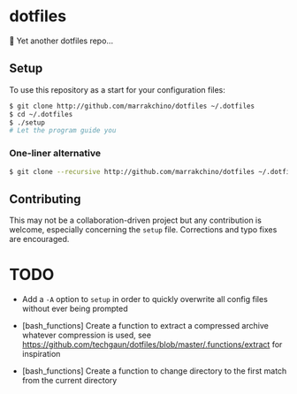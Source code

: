 # dotfiles
:wrench: Yet another dotfiles repo...

## Setup

To use this repository as a start for your configuration files:
```sh
$ git clone http://github.com/marrakchino/dotfiles ~/.dotfiles
$ cd ~/.dotfiles
$ ./setup
# Let the program guide you
```

### One-liner alternative
```sh
$ git clone --recursive http://github.com/marrakchino/dotfiles ~/.dotfiles && sh -c ~/.dotfiles/setup
```

## Contributing

This may not be a collaboration-driven project but any contribution is welcome, especially concerning the `setup` file.
Corrections and typo fixes are encouraged.

# TODO 

* Add a `-A` option to `setup` in order to quickly overwrite all config files without ever being prompted 

* [bash_functions] Create a function to extract a compressed archive whatever compression is used, see https://github.com/techgaun/dotfiles/blob/master/.functions/extract for inspiration

* [bash_functions] Create a function to change directory to the first match from the current directory
